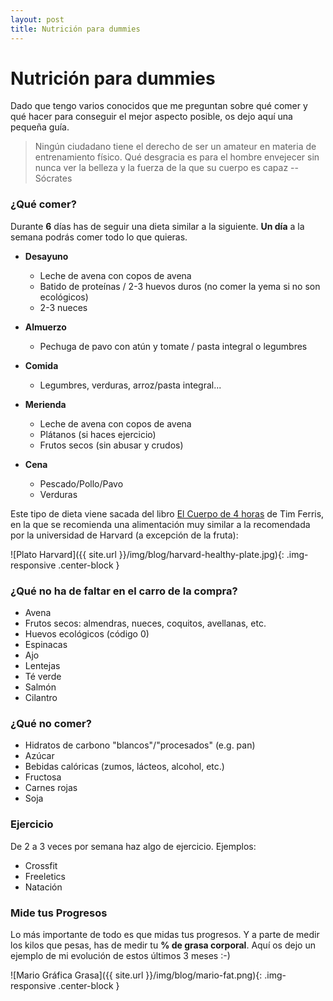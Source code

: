 ```yaml
---
layout: post
title: Nutrición para dummies
---
```

# Nutrición para dummies

Dado que tengo varios conocidos que me preguntan sobre qué comer y qué hacer para conseguir el mejor aspecto posible, os dejo aquí una pequeña guía.

> Ningún ciudadano tiene el derecho de ser un amateur en materia de entrenamiento físico. Qué desgracia es para el hombre envejecer sin nunca ver la belleza y la fuerza de la que su cuerpo es capaz -- Sócrates


### ¿Qué comer?

Durante **6** días has de seguir una dieta similar a la siguiente. **Un día** a la
semana podrás comer todo lo que quieras.

- **Desayuno**
  - Leche de avena con copos de avena
  - Batido de proteínas / 2-3 huevos duros (no comer la yema si no son ecológicos)
  - 2-3 nueces

- **Almuerzo**
  - Pechuga de pavo con atún y tomate / pasta integral o legumbres

- **Comida**
  - Legumbres, verduras, arroz/pasta integral...

- **Merienda**
  - Leche de avena con copos de avena
  - Plátanos (si haces ejercicio)
  - Frutos secos (sin abusar y crudos)

- **Cena**
  - Pescado/Pollo/Pavo
  - Verduras

Este tipo de dieta viene sacada del libro [El Cuerpo de 4 horas](http://fourhourbody.com/)
de Tim Ferris, en la que se recomienda una alimentación muy similar a la recomendada
por la universidad de Harvard (a excepción de la fruta):

![Plato Harvard]({{ site.url }}/img/blog/harvard-healthy-plate.jpg){: .img-responsive .center-block }

### ¿Qué no ha de faltar en el carro de la compra?

- Avena
- Frutos secos: almendras, nueces, coquitos, avellanas, etc.
- Huevos ecológicos (código 0)
- Espinacas
- Ajo
- Lentejas
- Té verde
- Salmón
- Cilantro

### ¿Qué no comer?

- Hidratos de carbono "blancos"/"procesados" (e.g. pan)
- Azúcar
- Bebidas calóricas (zumos, lácteos, alcohol, etc.)
- Fructosa
- Carnes rojas
- Soja

### Ejercicio
De 2 a 3 veces por semana haz algo de ejercicio. Ejemplos:

- Crossfit
- Freeletics
- Natación

### Mide tus Progresos
Lo más importante de todo es que midas tus progresos. Y a parte de medir los
kilos que pesas, has de medir tu **% de grasa corporal**. Aquí os dejo un ejemplo
de mi evolución de estos últimos 3 meses :-)

![Mario Gráfica Grasa]({{ site.url }}/img/blog/mario-fat.png){: .img-responsive .center-block }
